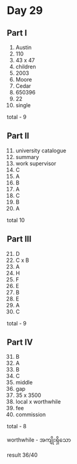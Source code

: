 # Day 29

## Part I

1.  Austin
2.  110
3.  43 x 47
4.  children
5.  2003
6.  Moore
7.  Cedar
8.  650396
9.  22
10. single

total - 9

## Part II

11. university catalogue
12. summary
13. work supervisor
14. C
15. A
16. B
17. A
18. C
19. B
20. A

total 10

## Part III

21. D
22. C x B
23. A
24. H
25. F
26. E
27. B
28. E
29. A
30. C

total - 9

## Part IV

31. B
32. A
33. B
34. C
35. middle
36. gap
37. 35 x 3500
38. local x worthwhile
39. fee
40. commission

total - 8

worthwhile - အကျိုးရှိသော

result 36/40

